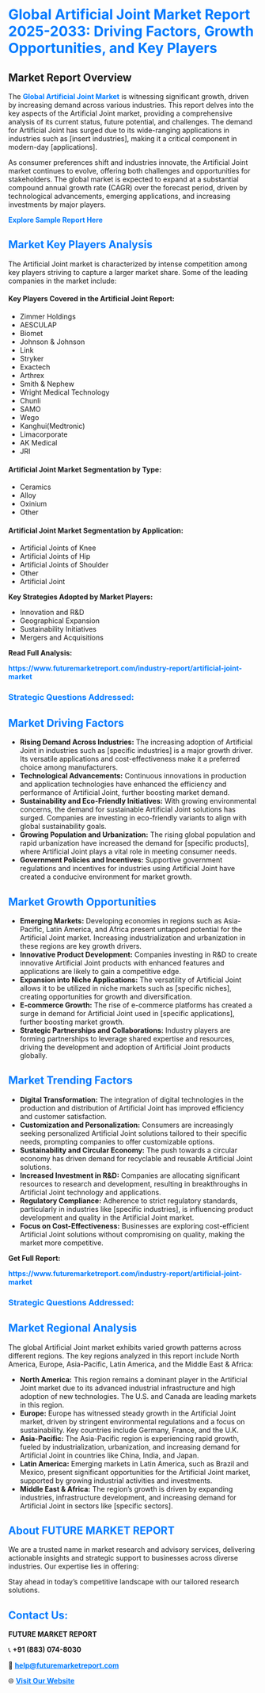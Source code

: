 <h1 style="color: #007BFF;">Global Artificial Joint Market Report 2025-2033: Driving Factors, Growth Opportunities, and Key Players</h1>

<section id="overview">
<h2>Market Report Overview</h2>
<p>The <a href="https://www.futuremarketreport.com/industry-report/artificial-joint-market" style="color: #007BFF; text-decoration: none;"><strong>Global Artificial Joint Market</strong></a> is witnessing significant growth, driven by increasing demand across various industries. This report delves into the key aspects of the Artificial Joint market, providing a comprehensive analysis of its current status, future potential, and challenges. The demand for Artificial Joint has surged due to its wide-ranging applications in industries such as [insert industries], making it a critical component in modern-day [applications].</p>
<p>As consumer preferences shift and industries innovate, the Artificial Joint market continues to evolve, offering both challenges and opportunities for stakeholders. The global market is expected to expand at a substantial compound annual growth rate (CAGR) over the forecast period, driven by technological advancements, emerging applications, and increasing investments by major players.</p>
</section>

<section id="overview">
<p><a href="https://www.futuremarketreport.com/request-sample/reportId=124912" style="color: #007BFF; text-decoration: none;"><strong>Explore Sample Report Here</strong></a></p>
</section>

<section id="key-players">
<h2 style="color: #007BFF;">Market Key Players Analysis</h2>
<p>The Artificial Joint market is characterized by intense competition among key players striving to capture a larger market share. Some of the leading companies in the market include:</p>
<h4>Key Players Covered in the Artificial Joint Report:</h4>
<ul><li>Zimmer Holdings</li><li>AESCULAP</li><li>Biomet</li><li>Johnson &amp; Johnson</li><li>Link</li><li>Stryker</li><li>Exactech</li><li>Arthrex</li><li>Smith &amp; Nephew</li><li>Wright Medical Technology</li><li>Chunli</li><li>SAMO</li><li>Wego</li><li>Kanghui(Medtronic)</li><li>Limacorporate</li><li>AK Medical</li><li>JRI</li></ul>
<h4>Artificial Joint Market Segmentation by Type:</h4>
<ul><li>Ceramics</li><li>Alloy</li><li>Oxinium</li><li>Other</li></ul>

<h4>Artificial Joint Market Segmentation by Application:</h4>
<ul><li>Artificial Joints of Knee</li><li>Artificial Joints of Hip</li><li>Artificial Joints of Shoulder</li><li>Other</li><li>Artificial Joint</li></ul>
<p><strong>Key Strategies Adopted by Market Players:</strong></p>
<ul>
<li>Innovation and R&D</li>
<li>Geographical Expansion</li>
<li>Sustainability Initiatives</li>
<li>Mergers and Acquisitions</li>
</ul>
</section>

<section>
<p><strong>Read Full Analysis: </strong></p><a href="https://www.futuremarketreport.com/industry-report/artificial-joint-market" style="color: #007BFF; text-decoration: none;"><strong>https://www.futuremarketreport.com/industry-report/artificial-joint-market</strong></a>
<h3 style="color: #007BFF;">Strategic Questions Addressed:</h3>
</section>

<section id="driving-factors">
<h2 style="color: #007BFF;">Market Driving Factors</h2>
<ul>
<li><strong>Rising Demand Across Industries:</strong> The increasing adoption of Artificial Joint in industries such as [specific industries] is a major growth driver. Its versatile applications and cost-effectiveness make it a preferred choice among manufacturers.</li>
<li><strong>Technological Advancements:</strong> Continuous innovations in production and application technologies have enhanced the efficiency and performance of Artificial Joint, further boosting market demand.</li>
<li><strong>Sustainability and Eco-Friendly Initiatives:</strong> With growing environmental concerns, the demand for sustainable Artificial Joint solutions has surged. Companies are investing in eco-friendly variants to align with global sustainability goals.</li>
<li><strong>Growing Population and Urbanization:</strong> The rising global population and rapid urbanization have increased the demand for [specific products], where Artificial Joint plays a vital role in meeting consumer needs.</li>
<li><strong>Government Policies and Incentives:</strong> Supportive government regulations and incentives for industries using Artificial Joint have created a conducive environment for market growth.</li>
</ul>
</section>

<section id="growth-opportunities">
<h2 style="color: #007BFF;">Market Growth Opportunities</h2>
<ul>
<li><strong>Emerging Markets:</strong> Developing economies in regions such as Asia-Pacific, Latin America, and Africa present untapped potential for the Artificial Joint market. Increasing industrialization and urbanization in these regions are key growth drivers.</li>
<li><strong>Innovative Product Development:</strong> Companies investing in R&D to create innovative Artificial Joint products with enhanced features and applications are likely to gain a competitive edge.</li>
<li><strong>Expansion into Niche Applications:</strong> The versatility of Artificial Joint allows it to be utilized in niche markets such as [specific niches], creating opportunities for growth and diversification.</li>
<li><strong>E-commerce Growth:</strong> The rise of e-commerce platforms has created a surge in demand for Artificial Joint used in [specific applications], further boosting market growth.</li>
<li><strong>Strategic Partnerships and Collaborations:</strong> Industry players are forming partnerships to leverage shared expertise and resources, driving the development and adoption of Artificial Joint products globally.</li>
</ul>
</section>

<section id="trending-factors">
<h2 style="color: #007BFF;">Market Trending Factors</h2>
<ul>
<li><strong>Digital Transformation:</strong> The integration of digital technologies in the production and distribution of Artificial Joint has improved efficiency and customer satisfaction.</li>
<li><strong>Customization and Personalization:</strong> Consumers are increasingly seeking personalized Artificial Joint solutions tailored to their specific needs, prompting companies to offer customizable options.</li>
<li><strong>Sustainability and Circular Economy:</strong> The push towards a circular economy has driven demand for recyclable and reusable Artificial Joint solutions.</li>
<li><strong>Increased Investment in R&D:</strong> Companies are allocating significant resources to research and development, resulting in breakthroughs in Artificial Joint technology and applications.</li>
<li><strong>Regulatory Compliance:</strong> Adherence to strict regulatory standards, particularly in industries like [specific industries], is influencing product development and quality in the Artificial Joint market.</li>
<li><strong>Focus on Cost-Effectiveness:</strong> Businesses are exploring cost-efficient Artificial Joint solutions without compromising on quality, making the market more competitive.</li>
</ul>
</section>

<section>
<p><strong>Get Full Report: </strong></p><a href="https://www.futuremarketreport.com/industry-report/artificial-joint-market" style="color: #007BFF; text-decoration: none;"><strong>https://www.futuremarketreport.com/industry-report/artificial-joint-market</strong></a>
<h3 style="color: #007BFF;">Strategic Questions Addressed:</h3>
</section>


<section id="regional-analysis">
<h2 style="color: #007BFF;">Market Regional Analysis</h2>
<p>The global Artificial Joint market exhibits varied growth patterns across different regions. The key regions analyzed in this report include North America, Europe, Asia-Pacific, Latin America, and the Middle East & Africa:</p>
<ul>
<li><strong>North America:</strong> This region remains a dominant player in the Artificial Joint market due to its advanced industrial infrastructure and high adoption of new technologies. The U.S. and Canada are leading markets in this region.</li>
<li><strong>Europe:</strong> Europe has witnessed steady growth in the Artificial Joint market, driven by stringent environmental regulations and a focus on sustainability. Key countries include Germany, France, and the U.K.</li>
<li><strong>Asia-Pacific:</strong> The Asia-Pacific region is experiencing rapid growth, fueled by industrialization, urbanization, and increasing demand for Artificial Joint in countries like China, India, and Japan.</li>
<li><strong>Latin America:</strong> Emerging markets in Latin America, such as Brazil and Mexico, present significant opportunities for the Artificial Joint market, supported by growing industrial activities and investments.</li>
<li><strong>Middle East & Africa:</strong> The region’s growth is driven by expanding industries, infrastructure development, and increasing demand for Artificial Joint in sectors like [specific sectors].</li>
</ul>
</section>

<footer>
<h2 style="color: #007BFF;">About FUTURE MARKET REPORT</h2>
<p>We are a trusted name in market research and advisory services, delivering actionable insights and strategic support to businesses across diverse industries. Our expertise lies in offering:</p>

<p>Stay ahead in today’s competitive landscape with our tailored research solutions.</p>

<h2 style="color: #007BFF;">Contact Us:</h2>
<p><strong>FUTURE MARKET REPORT</strong></p>
<p>📞 <strong>+91 (883) 074-8030</strong></p>
<p>📧 <strong><a href="mailto:help@futuremarketreport.com" style="color: #007BFF;">help@futuremarketreport.com</a></strong></p>
<p>🌐 <strong><a href="https://www.futuremarketreport.com/" style="color: #007BFF;">Visit Our Website</a></strong></p>
</footer>